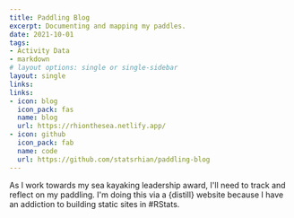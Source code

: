 ```yaml
---
title: Paddling Blog
excerpt: Documenting and mapping my paddles.
date: 2021-10-01
tags:
- Activity Data
- markdown
# layout options: single or single-sidebar
layout: single
links:
links:
- icon: blog
  icon_pack: fas
  name: blog
  url: https://rhionthesea.netlify.app/
- icon: github
  icon_pack: fab
  name: code
  url: https://github.com/statsrhian/paddling-blog
---
```


As I work towards my sea kayaking leadership award, I'll need to track and reflect on my paddling. I'm doing this via a {distill} website because I have an addiction to building static sites in #RStats.
